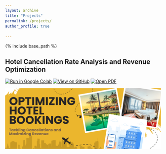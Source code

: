 ```yaml
---
layout: archive
title: "Projects"
permalink: /projects/
author_profile: true

---
```

{% include base_path %}

## Hotel Cancellation Rate Analysis and Revenue Optimization

[![Run in Google Colab](https://img.shields.io/badge/Colab-Run_in_Google_Colab-blue?logo=googlecolab&logoColor=%23F9AB00)](https://colab.research.google.com/drive/1goLFJ5KbQ-miyuwnQHH0bowocCwAnlAU?usp=sharing) [![View on GitHub](https://img.shields.io/badge/GitHub-View_on_GitHub-blue?logo=github)](https://github.com/Deepubhatt/Hotel-Cancellation-Rate-Analysis-and-Business-Revenue-Optimization) [![Open PDF](https://img.shields.io/badge/PDF-Open_PDF_Report-blue?logo=adobeacrobatreader&logoColor=%23EC1C24)](pdf/Presentation.pdf) 

![Cover](images/Hotel_Booking_Analysis_Cover.png)
